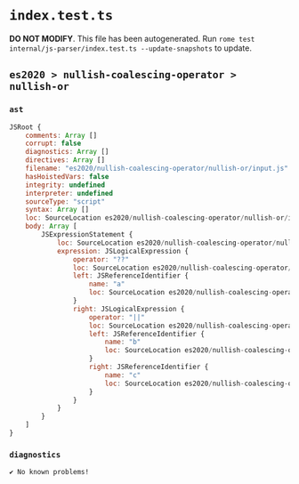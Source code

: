 # `index.test.ts`

**DO NOT MODIFY**. This file has been autogenerated. Run `rome test internal/js-parser/index.test.ts --update-snapshots` to update.

## `es2020 > nullish-coalescing-operator > nullish-or`

### `ast`

```javascript
JSRoot {
	comments: Array []
	corrupt: false
	diagnostics: Array []
	directives: Array []
	filename: "es2020/nullish-coalescing-operator/nullish-or/input.js"
	hasHoistedVars: false
	integrity: undefined
	interpreter: undefined
	sourceType: "script"
	syntax: Array []
	loc: SourceLocation es2020/nullish-coalescing-operator/nullish-or/input.js 1:0-2:0
	body: Array [
		JSExpressionStatement {
			loc: SourceLocation es2020/nullish-coalescing-operator/nullish-or/input.js 1:0-1:14
			expression: JSLogicalExpression {
				operator: "??"
				loc: SourceLocation es2020/nullish-coalescing-operator/nullish-or/input.js 1:0-1:13
				left: JSReferenceIdentifier {
					name: "a"
					loc: SourceLocation es2020/nullish-coalescing-operator/nullish-or/input.js 1:0-1:1 (a)
				}
				right: JSLogicalExpression {
					operator: "||"
					loc: SourceLocation es2020/nullish-coalescing-operator/nullish-or/input.js 1:6-1:12
					left: JSReferenceIdentifier {
						name: "b"
						loc: SourceLocation es2020/nullish-coalescing-operator/nullish-or/input.js 1:6-1:7 (b)
					}
					right: JSReferenceIdentifier {
						name: "c"
						loc: SourceLocation es2020/nullish-coalescing-operator/nullish-or/input.js 1:11-1:12 (c)
					}
				}
			}
		}
	]
}
```

### `diagnostics`

```
✔ No known problems!

```
